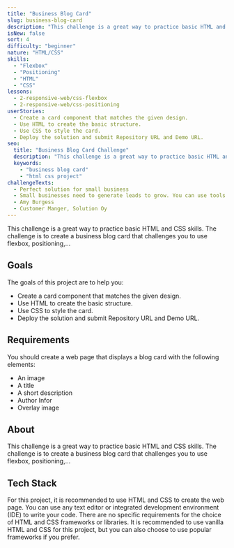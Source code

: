 ```yaml
---
title: "Business Blog Card"
slug: business-blog-card
description: "This challenge is a great way to practice basic HTML and CSS skills. The challenge is to create a business blog card that challenges you to use flexbox, positioning,..."
isNew: false
sort: 4
difficulty: "beginner"
nature: "HTML/CSS"
skills:
  - "Flexbox"
  - "Positioning"
  - "HTML"
  - "CSS"
lessons:
  - 2-responsive-web/css-flexbox
  - 2-responsive-web/css-positioning
userStories:
  - Create a card component that matches the given design.
  - Use HTML to create the basic structure.
  - Use CSS to style the card.
  - Deploy the solution and submit Repository URL and Demo URL.
seo:
  title: "Business Blog Card Challenge"
  description: "This challenge is a great way to practice basic HTML and CSS skills. The challenge is to create a business blog card that challenges you to use flexbox, positioning,..."
  keywords:
    - "business blog card"
    - "html css project"
challengeTexts:
  - Perfect solution for small business
  - Small businesses need to generate leads to grow. You can use tools like Ringy.
  - Amy Burgess
  - Customer Manger, Solution Oy
---
```


This challenge is a great way to practice basic HTML and CSS skills. The challenge is to create a business blog card that challenges you to use flexbox, positioning,...

## Goals

The goals of this project are to help you:

- Create a card component that matches the given design.
- Use HTML to create the basic structure.
- Use CSS to style the card.
- Deploy the solution and submit Repository URL and Demo URL.

## Requirements

You should create a web page that displays a blog card with the following elements:

- An image
- A title
- A short description
- Author Infor
- Overlay image

## About

This challenge is a great way to practice basic HTML and CSS skills. The challenge is to create a business blog card that challenges you to use flexbox, positioning,...

## Tech Stack

For this project, it is recommended to use HTML and CSS to create the web page. You can use any text editor or integrated development environment (IDE) to write your code. There are no specific requirements for the choice of HTML and CSS frameworks or libraries. It is recommended to use vanilla HTML and CSS for this project, but you can also choose to use popular frameworks if you prefer.
